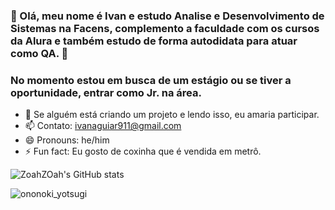 ### :panda_face: Olá, meu nome é Ivan e estudo **Analise e Desenvolvimento de Sistemas** na **Facens**, **complemento a faculdade com os cursos da Alura** e também estudo de forma autodidata para atuar como **QA**. :panda_face:

### No momento estou em busca de um estágio ou se tiver a oportunidade, entrar como Jr. na área.
- 🤔 Se alguém está criando um projeto e lendo isso, eu amaria participar.
- 📫 Contato: ivanaguiar911@gmail.com
- 😄 Pronouns: he/him
- ⚡ Fun fact: Eu gosto de coxinha que é vendida em metrô.


![ZoahZOah's GitHub stats](https://github-readme-stats.vercel.app/api?username=ZoahZoah&show_icons=true&theme=dark)

![ononoki_yotsugi](https://images8.alphacoders.com/827/827051.png)
